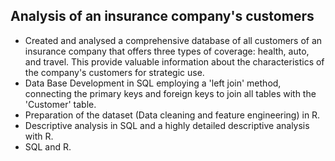 ## Analysis of an insurance company's customers

* Created and analysed a comprehensive database of all customers of an insurance company that offers three types of coverage: health, auto, and travel. This provide valuable information about the characteristics of the company's customers for strategic use.
* Data Base Development in SQL employing a 'left join' method, connecting the primary keys and foreign keys to join all tables with the 'Customer' table.
* Preparation of the dataset (Data cleaning and feature engineering) in R.
* Descriptive analysis in SQL and a highly detailed descriptive analysis with R.
* SQL and R.
